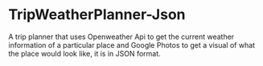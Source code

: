 # TripWeatherPlanner-Json
A trip planner that uses Openweather Api to get the current weather information of a particular place and Google Photos to get a visual of what the place would look like, it is in JSON format. 
